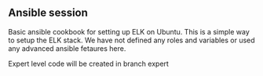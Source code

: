 Ansible session
---------------

Basic ansible cookbook for setting up ELK on Ubuntu. This is a simple way to setup the ELK stack. We have not defined any roles and variables or used any advanced ansible fetaures here.

Expert level code will be created in branch expert
